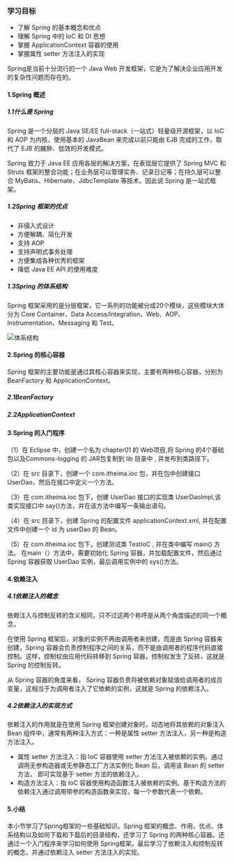 ### 学习目标

- 了解 Spring 的基本概念和优点
- 理解 Spring 中的 IoC 和 DI 思想
- 掌握 ApplicationContext 容器的使用
- 掌握属性 setter 方法注入的实现

Spring是当前十分流行的一个 Java Web 开发框架，它是为了解决企业应用开发的复杂性问题而存在的。

#### 1.Spring 概述

##### 1.1什么是 Spring

Spring 是一个分层的 Java SE/EE full-stack（一站式）轻量级开源框架，以 IoC 和 AOP 为内核，使用基本的 JavaBean 来完成以前只能由 EJB 完成的工作，取代了 EJB 的臃肿、低效的开发模式。

Spring 致力于 Java EE 应用各层的解决方案，在表现层它提供了 Spring MVC 和 Struts 框架的整合功能；在业务层可以管理实务、记录日记等；在持久层可以整合 MyBatis、Hibernate、JdbcTemplate 等技术。因此说 Spring 是一站式框架。

##### 1.2Spring 框架的优点

- 非侵入式设计
- 方便解耦、简化开发
- 支持 AOP
- 支持声明式事务处理
- 方便集成各种优秀的框架
- 降低 Java EE API 的使用难度

##### 1.3Spring 的体系结构

Spring 框架采用的是分层框架，它一系列的功能被分成20个模块，这些模块大体分为 Core Container、Data Access/Integration、Web、AOP、Instrumentation、Messaging 和 Test。

![体系结构](C:\Users\艾曼爷爷\Desktop\SSM框架学习笔记\day01\体系结构.png)

#### 2.Spring 的核心容器

Spring 框架的主要功能是通过其核心容器来实现，主要有两种核心容器，分别为 BeanFactory 和 ApplicationContext。

##### 2.1BeanFactory

##### 2.2ApplicationContext

#### 3.Spring 的入门程序

（1）在 Eclipse 中，创建一个名为 chapter01 的 Web项目,将 Spring 的4个基础包以及Commons-logging 的 JAR包复制到 lib 目录中 , 并发布到类路径下。

（2）在 src 目录下，创建一个 com.itheima.ioc 包，并在包中创建接口 UserDao，然后在接口中定义一个方法。

（3）在  com.itheima.ioc 包下，创建 UserDao 接口的实现类 UserDaoImpl,该类实现接口中 say()方法，并在该方法中编写一条输出语句。

（4）在 src 目录下，创建 Spring 的配置文件 applicationContext.xml, 并在配置文件中创建一个 id 为 userDao 的 Bean。

（5）在 com.itheima.ioc 包下，创建测试类 TestIoC , 并在类中编写 main() 方法。 在main（）方法中，需要初始化 Spring 容器，并加载配置文件，然后通过 Spring 容器获取 UserDao 实例，最后调用实例中的 sys()方法。

#### 4.依赖注入

##### 4.1依赖注入的概念

依赖注入与控制反转的含义相同，只不过这两个称呼是从两个角度描述的同一个概念。

在使用 Spring 框架后，对象的实例不再由调用者来创建，而是由 Spring 容器来创建，Spring 容器会负责控制程序之间的关系，而不是由调用者的程序代码直接控制。这样，控制权由应用代码转移到 Spring 容器，控制权发生了反转，这就是 Spring 的控制反转。

从 Spring 容器的角度来看， Spring 容器负责将被依赖对象赋值给调用者的成员变量，这相当于为调用者注入了它依赖的实例，这就是 Spring 的依赖注入。 

##### 4.2依赖注入的实现方式

依赖注入的作用就是在使用 Spring 框架创建对象时，动态地将其依赖的对象注入 Bean 组件中，通常有两种注入方式：一种是属性 setter 方法注入，另一种是构造方法注入。

- 属性 setter 方法注入：指 IoC 容器使用 setter 方法注入被依赖的实例。通过调用无参构造器或无参静态工厂方法实例化  Bean 后，调用该 Bean 的 setter 方法， 即可实现基于 setter 方法的依赖注入。
- 构造方法注入：指 IoC 容器使用构造函数注入被依赖的实例。基于构造方法的依赖注入通过调用带参的构造函数来实现，每一个参数代表一个依赖。

#### 5.小结

本小节学习了Spring框架的一些基础知识。Spring 框架的概念、作用、优点、体系结构以及如何下载和下载后的目录结构，还学习了 Spring 的两种核心容器。还通过一个入门程序来学习如何使用 Spring框架。最后学习了依赖注入和控制反转的概念，并通过依赖注入 setter 方法注入的实现。